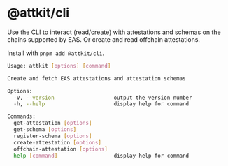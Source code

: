 # @attkit/cli

Use the CLI to interact (read/create) with attestations and
schemas on the chains supported by EAS. Or create and read
offchain attestations.

Install with `pnpm add @attkit/cli`.

```bash
Usage: attkit [options] [command]

Create and fetch EAS attestations and attestation schemas

Options:
  -V, --version                   output the version number
  -h, --help                      display help for command

Commands:
  get-attestation [options]
  get-schema [options]
  register-schema [options]
  create-attestation [options]
  offchain-attestation [options]
  help [command]                  display help for command
```
